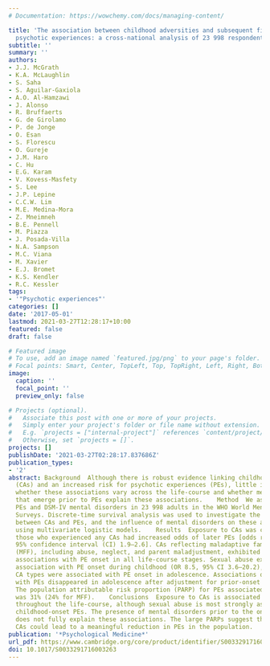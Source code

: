 ```yaml
---
# Documentation: https://wowchemy.com/docs/managing-content/

title: 'The association between childhood adversities and subsequent first onset of
  psychotic experiences: a cross-national analysis of 23 998 respondents from 17 countries'
subtitle: ''
summary: ''
authors:
- J.J. McGrath
- K.A. McLaughlin
- S. Saha
- S. Aguilar-Gaxiola
- A.O. Al-Hamzawi
- J. Alonso
- R. Bruffaerts
- G. de Girolamo
- P. de Jonge
- O. Esan
- S. Florescu
- O. Gureje
- J.M. Haro
- C. Hu
- E.G. Karam
- V. Kovess-Masfety
- S. Lee
- J.P. Lepine
- C.C.W. Lim
- M.E. Medina-Mora
- Z. Mneimneh
- B.E. Pennell
- M. Piazza
- J. Posada-Villa
- N.A. Sampson
- M.C. Viana
- M. Xavier
- E.J. Bromet
- K.S. Kendler
- R.C. Kessler
tags: 
- '"Psychotic experiences"'
categories: []
date: '2017-05-01'
lastmod: 2021-03-27T12:28:17+10:00
featured: false
draft: false

# Featured image
# To use, add an image named `featured.jpg/png` to your page's folder.
# Focal points: Smart, Center, TopLeft, Top, TopRight, Left, Right, BottomLeft, Bottom, BottomRight.
image:
  caption: ''
  focal_point: ''
  preview_only: false

# Projects (optional).
#   Associate this post with one or more of your projects.
#   Simply enter your project's folder or file name without extension.
#   E.g. `projects = ["internal-project"]` references `content/project/deep-learning/index.md`.
#   Otherwise, set `projects = []`.
projects: []
publishDate: '2021-03-27T02:28:17.837686Z'
publication_types:
- '2'
abstract: Background  Although there is robust evidence linking childhood adversities
  (CAs) and an increased risk for psychotic experiences (PEs), little is known about
  whether these associations vary across the life-course and whether mental disorders
  that emerge prior to PEs explain these associations.    Method  We assessed CAs,
  PEs and DSM-IV mental disorders in 23 998 adults in the WHO World Mental Health
  Surveys. Discrete-time survival analysis was used to investigate the associations
  between CAs and PEs, and the influence of mental disorders on these associations
  using multivariate logistic models.    Results  Exposure to CAs was common, and
  those who experienced any CAs had increased odds of later PEs [odds ratio (OR) 2.3,
  95% confidence interval (CI) 1.9–2.6]. CAs reflecting maladaptive family functioning
  (MFF), including abuse, neglect, and parent maladjustment, exhibited the strongest
  associations with PE onset in all life-course stages. Sexual abuse exhibited a strong
  association with PE onset during childhood (OR 8.5, 95% CI 3.6–20.2), whereas Other
  CA types were associated with PE onset in adolescence. Associations of other CAs
  with PEs disappeared in adolescence after adjustment for prior-onset mental disorders.
  The population attributable risk proportion (PARP) for PEs associated with all CAs
  was 31% (24% for MFF).    Conclusions  Exposure to CAs is associated with PE onset
  throughout the life-course, although sexual abuse is most strongly associated with
  childhood-onset PEs. The presence of mental disorders prior to the onset of PEs
  does not fully explain these associations. The large PARPs suggest that preventing
  CAs could lead to a meaningful reduction in PEs in the population.
publication: '*Psychological Medicine*'
url_pdf: https://www.cambridge.org/core/product/identifier/S0033291716003263/type/journal_article
doi: 10.1017/S0033291716003263
---
```

